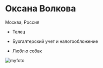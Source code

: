 # Оксана Волкова

  Москва, Россия
  
* Телец

* Бухгалтерский учет и налогообложение

* Люблю собак
  
<image src="/C:\Users\Oksana\Pictures\Saved Pictures\IMG_20220918_092056_893.jpg" alt=myfoto>
